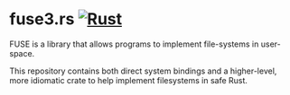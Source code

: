 # fuse3.rs [![Rust](https://github.com/SolarLiner/fuse3.rs/actions/workflows/rust.yml/badge.svg)](https://github.com/SolarLiner/fuse3.rs/actions/workflows/rust.yml)

FUSE is a library that allows programs to implement file-systems in user-space.

This repository contains both direct system bindings and a higher-level, more idiomatic crate to help implement filesystems in safe Rust.
